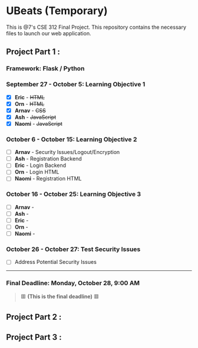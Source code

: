 # UBeats (Temporary)
This is @7's CSE 312 Final Project. This repository contains the necessary files to launch our web application. 

## Project Part 1 :
### Framework: Flask / Python

### September 27 - October 5: Learning Objective 1
- [x] **Eric** - ~~HTML~~
- [x] **Orn** - ~~HTML~~
- [x] **Arnav** - ~~CSS~~
- [x] **Ash** - ~~JavaScript~~
- [x] **Naomi** - ~~JavaScript~~

### October 6 - October 15: Learning Objective 2
- [ ] **Arnav** - Security Issues/Logout/Encryption
- [ ] **Ash** - Registration Backend
- [ ] **Eric** - Login Backend
- [ ] **Orn** - Login HTML
- [ ] **Naomi** - Registration HTML

### October 16 - October 25: Learning Objective 3
- [ ] **Arnav** - 
- [ ] **Ash** - 
- [ ] **Eric** - 
- [ ] **Orn** - 
- [ ] **Naomi** - 

### October 26 - October 27: Test Security Issues
- [ ] Address Potential Security Issues

---
### Final Deadline: **Monday, October 28, 9:00 AM** 
> 🟥 **(This is the final deadline)** 🟥

## Project Part 2 :

## Project Part 3 :
